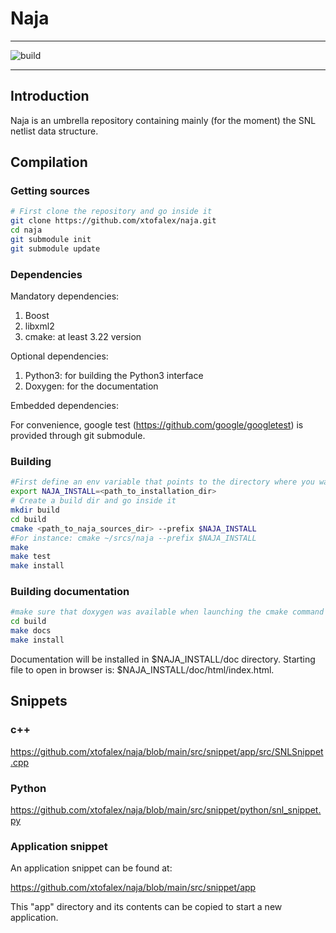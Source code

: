 # Naja
***
![build](https://github.com/xtofalex/naja/actions/workflows/build.yml/badge.svg)
***
## Introduction
Naja is an umbrella repository containing mainly (for the moment) the SNL netlist data structure.

## Compilation
### Getting sources
```bash
# First clone the repository and go inside it
git clone https://github.com/xtofalex/naja.git
cd naja
git submodule init
git submodule update
```
### Dependencies
Mandatory dependencies:
1. Boost
2. libxml2 
3. cmake: at least 3.22 version

Optional dependencies:
1. Python3: for building the Python3 interface
2. Doxygen: for the documentation

Embedded dependencies:

For convenience, google test (https://github.com/google/googletest) is provided through git submodule.

### Building
```bash
#First define an env variable that points to the directory where you want naja to be installed:
export NAJA_INSTALL=<path_to_installation_dir>
# Create a build dir and go inside it
mkdir build
cd build
cmake <path_to_naja_sources_dir> --prefix $NAJA_INSTALL
#For instance: cmake ~/srcs/naja --prefix $NAJA_INSTALL
make
make test
make install
```
### Building documentation
```bash
#make sure that doxygen was available when launching the cmake command
cd build
make docs
make install
```
Documentation will be installed in $NAJA_INSTALL/doc directory. Starting file to open in browser is: $NAJA_INSTALL/doc/html/index.html.
## Snippets
### c++
https://github.com/xtofalex/naja/blob/main/src/snippet/app/src/SNLSnippet.cpp
### Python
https://github.com/xtofalex/naja/blob/main/src/snippet/python/snl_snippet.py
### Application snippet
An application snippet can be found at:

https://github.com/xtofalex/naja/blob/main/src/snippet/app

This "app" directory and its contents can be copied to start a new application.


